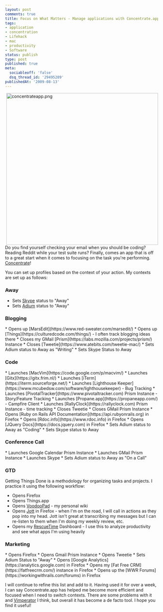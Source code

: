 ```yaml
---
layout: post
comments: true
title: Focus on What Matters - Manage applications with Concentrate.app
tags:
- application
- concentration
- Lifehack
- mac
- productivity
- Software
status: publish
type: post
published: true
meta:
  sociableoff: 'false'
  dsq_thread_id: '29495289'
publishedAt: '2009-08-13'
---
```


<img src="https://www.enlightsolutions.com/wp-content/uploads/2009/08/concentrateapp.png" alt="concentrateapp.png" border="0" height="500" align="right" />

Do you find yourself checking your email when you should be coding? Reading Reddit while your test suite runs? Finally, comes an app that is off to a great start when it comes to focusing on the task you're performing. [Concentrate](https://getconcentrating.com/)!

You can set up profiles based on the context of your action. My contexts are set up as follows:

<h3>Away</h3>

* Sets [Skype](https://skype.com/) status to "Away"
* Sets [Adium](https://adium.im/) status to "Away"

<h3>Blogging</h3>
* Opens up [MarsEdit](https://www.red-sweater.com/marsedit/)
* Opens up [Things](https://culturedcode.com/things/) - I often track blogging ideas there
* Closes my GMail [Prism](https://labs.mozilla.com/projects/prism/) Instance
* Closes [Tweetie](https://www.atebits.com/tweetie-mac/)
* Sets Adium status to Away as "Writing"
* Sets Skype Status to Away

<h3>Code</h3>
* Launches [MacVim](https://code.google.com/p/macvim/)
* Launches [Gitx](https://gitx.frim.nl/)
* Launches [iTerm](https://iterm.sourceforge.net/)
* Launches [Lighthouse Keeper](https://www.mcubedsw.com/software/lighthousekeeper) - Bug Tracking
* Launches [PivotalTracker](https://www.pivotaltracker.com) Prism Instance - Story/Feature Tracking
* Launches [Propane.app](https://propaneapp.com/) - Campfire Client
* Launches [RallyClock](https://rallyclock.com) Prism Instance - time tracking
* Closes Tweetie
* Closes GMail Prism Instance
* Opens [Ruby on Rails API Documentation](https://api.rubyonrails.org) in Firefox
* Opens [Rdoc.info](https://www.rdoc.info) in Firefox
* Opens [JQuery Docs](https://docs.jquery.com) in Firefox
* Sets Adium status to Away as "Coding"
* Sets Skype status to Away

<h3>Conference Call</h3>
* Launches Google Calendar Prism Instance
* Launches GMail Prism Instance
* Launches Skype
* Sets Adium status to Away as "On a Call"

<h3>GTD</h3>

Getting Things Done is a methodology for organizing tasks and projects. I practice it using the following workflow:

* Opens Firefox
* Opens Things.app
* Opens [VoodooPad](https://flyingmeat.com/voodoopad/) - my personal wiki
* Opens [Jott](https://jott.com/) in Firefox - when I'm on the road, I will call in actions as they pop into my head. Jott isn't great at transcribing my messages but I can re-listen to them when I'm doing my weekly review, etc.
* Opens my [RescueTime](https://www.rescuetime.com) Dashboard - I use this to analyze productivity and see what apps I'm using heavily

<h3>Marketing</h3>
* Opens Firefox
* Opens Gmail Prism Instance
* Opens Tweetie
* Sets Adium Status to "Away"
* Opens [Google Analytics](https://analytics.google.com) in Firefox
* Opens my [Fat Free CRM](https://fatfreecrm.com/) instance in Firefox
* Opens up the [WWR Forums](https://workingwithrails.com/forums) in Firefox

I will continue to refine this list and add to it. Having used it for over a week, I can say Concentrate.app has helped me become more efficient and focused when I need to switch contexts. There are some problems with it and [Vimperator](https://vimperator.org/trac/wiki/Vimperator) I think, but overall it has become a de facto tool. I hope you find it useful!
